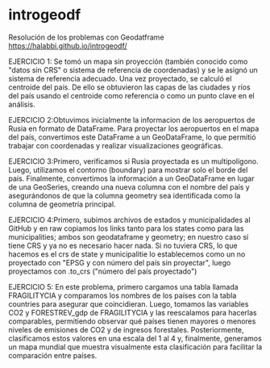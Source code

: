# introgeodf

Resolución de los problemas con Geodatframe   https://halabbi.github.io/introgeodf/

EJERCICIO 1: Se tomó un mapa sin proyección (también conocido como "datos sin CRS" o sistema de referencia de coordenadas) y se le asignó un sistema de referencia adecuado. Una vez proyectado, se calculó el centroide del país. De ello se obtuvieron las capas de las ciudades y ríos del país usando el centroide como referencia o como un punto clave en el análisis.

EJERCICIO 2:Obtuvimos inicialmente la informacion de los aeropuertos de Rusia en formato de DataFrame. Para proyectar los aeropuertos en el mapa del país, convertimos este DataFrame a un GeoDataFrame, lo que permitió trabajar con coordenadas y realizar visualizaciones geográficas.

EJERCICIO 3:Primero, verificamos si Rusia proyectada es un multipolígono. Luego, utilizamos el contorno (boundary) para mostrar solo el borde del país. Finalmente, convertimos la información a un GeoDataFrame en lugar de una GeoSeries, creando una nueva columna con el nombre del país y asegurándonos de que la columna geometry sea identificada como la columna de geometría principal.

EJERCICIO 4:Primero, subimos archivos de estados y municipalidades al GitHub y en raw copiamos los links tanto para los states como para las municipalities; ambos son geodataframe y geometry; en nuestro caso sí tiene CRS y ya no es necesario hacer nada. Si no tuviera CRS, lo que hacemos es el crs de state y municipalitie lo establecemos como un no proyectado con "EPSG y con número del país sin proyectar", luego proyectamos con .to_crs ("número del país proyectado")

EJERCICIO 5: En este problema, primero cargamos una tabla llamada FRAGILITYCIA y comparamos los nombres de los países con la tabla countries para asegurar que coincidieran. Luego, tomamos las variables CO2 y FORESTREV_gdp de FRAGILITYCIA y las reescalamos para hacerlas comparables, permitiendo observar qué países tienen mayores o menores niveles de emisiones de CO2 y de ingresos forestales. Posteriormente, clasificamos estos valores en una escala del 1 al 4 y, finalmente, generamos un mapa mundial que muestra visualmente esta clasificación para facilitar la comparación entre países.

